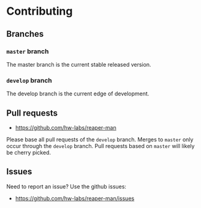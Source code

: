 # Contributing

## Branches

### `master` branch

The master branch is the current stable released version.

### `develop` branch

The develop branch is the current edge of development.

## Pull requests

* https://github.com/hw-labs/reaper-man

Please base all pull requests of the `develop` branch. Merges to
`master` only occur through the `develop` branch. Pull requests
based on `master` will likely be cherry picked.

## Issues

Need to report an issue? Use the github issues:

* https://github.com/hw-labs/reaper-man/issues
